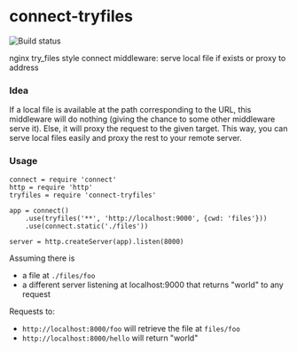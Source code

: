 connect-tryfiles
================

![Build status](https://travis-ci.org/gadr/connect-tryfiles.png)

nginx try_files style connect middleware: serve local file if exists or proxy to address

### Idea

If a local file is available at the path corresponding to the URL, this middleware will do nothing (giving the chance to some other middleware serve it).
Else, it will proxy the request to the given target.
This way, you can serve local files easily and proxy the rest to your remote server.

### Usage

    connect = require 'connect'
    http = require 'http'
    tryfiles = require 'connect-tryfiles'

    app = connect()
        .use(tryfiles('**', 'http://localhost:9000', {cwd: 'files'}))
        .use(connect.static('./files'))

    server = http.createServer(app).listen(8000)

Assuming there is

- a file at `./files/foo`
- a different server listening at localhost:9000 that returns "world" to any request

Requests to:

- `http://localhost:8000/foo` will retrieve the file at `files/foo`
- `http://localhost:8000/hello` will return "world"
